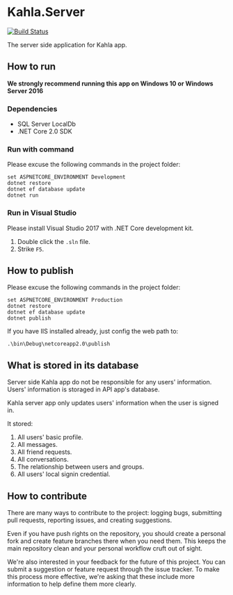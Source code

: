 # Kahla.Server

[![Build Status](https://travis-ci.org/AiursoftWeb/Kahla.Server.svg?branch=master)](https://travis-ci.org/AiursoftWeb/Kahla.Server)

The server side application for Kahla app.

## How to run

**We strongly recommend running this app on Windows 10 or Windows Server 2016**

### Dependencies

* SQL Server LocalDb
* .NET Core 2.0 SDK

### Run with command

Please excuse the following commands in the project folder:

    set ASPNETCORE_ENVIRONMENT Development
    dotnet restore
    dotnet ef database update
    dotnet run

### Run in Visual Studio

Please install Visual Studio 2017 with .NET Core development kit.

1. Double click the `.sln` file.
2. Strike `F5`.

## How to publish

Please excuse the following commands in the project folder:

    set ASPNETCORE_ENVIRONMENT Production
    dotnet restore
    dotnet ef database update
    dotnet publish

If you have IIS installed already, just config the web path to:

    .\bin\Debug\netcoreapp2.0\publish

## What is stored in its database

Server side Kahla app do not be responsible for any users' information. Users' information is storaged in API app's database.

Kahla server app only updates users' information when the user is signed in.

It stored:

1. All users' basic profile.
2. All messages.
3. All friend requests.
4. All conversations.
5. The relationship between users and groups.
6. All users' local signin credential.

## How to contribute

There are many ways to contribute to the project: logging bugs, submitting pull requests, reporting issues, and creating suggestions.

Even if you have push rights on the repository, you should create a personal fork and create feature branches there when you need them. This keeps the main repository clean and your personal workflow cruft out of sight.

We're also interested in your feedback for the future of this project. You can submit a suggestion or feature request through the issue tracker. To make this process more effective, we're asking that these include more information to help define them more clearly.